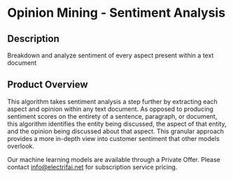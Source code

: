 # Opinion Mining - Sentiment Analysis
## Description
Breakdown and analyze sentiment of every aspect present within a text document

## Product Overview
This algorithm takes sentiment analysis a step further by extracting each aspect and opinion within any text document. As opposed to producing sentiment scores on the entirety of a sentence, paragraph, or document, this algorithm identifies the entity being discussed, the aspect of that entity, and the opinion being discussed about that aspect. This granular approach provides a more in-depth view into customer sentiment that other models overlook.

Our machine learning models are available through a Private Offer. Please contact info@electrifai.net for subscription service pricing.

